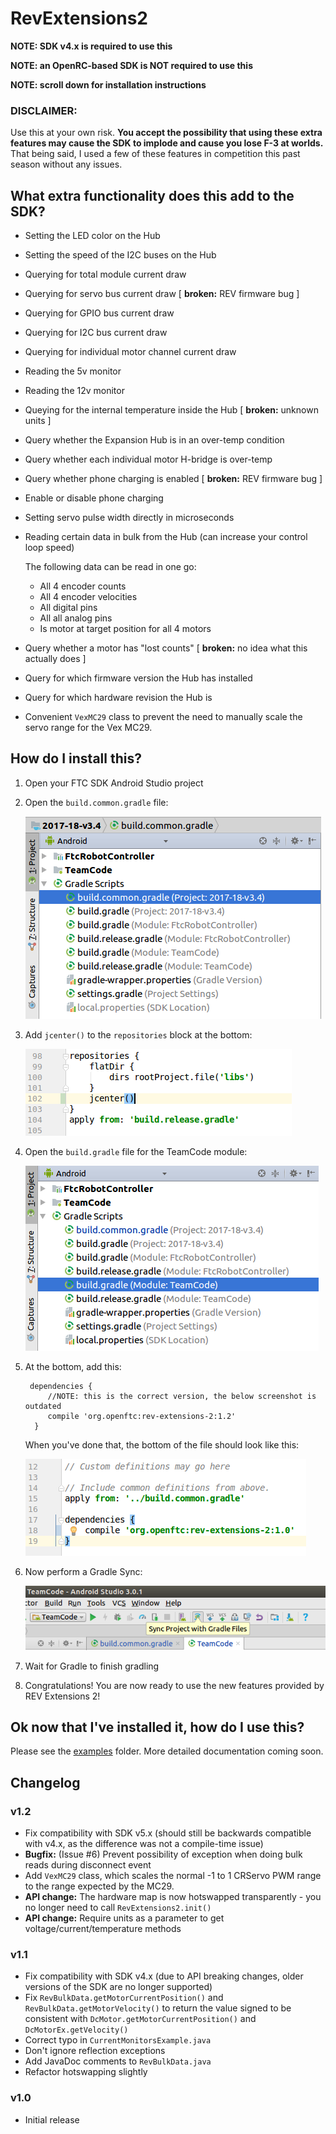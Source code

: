 # RevExtensions2

**NOTE: SDK v4.x is required to use this**

**NOTE: an OpenRC-based SDK is NOT required to use this**

**NOTE: scroll down for installation instructions**

### DISCLAIMER:

Use this at your own risk. **You accept the possibility that using these extra features may cause the SDK to implode and cause you lose F-3 at worlds.**
That being said, I used a few of these features in competition this past season without any issues.

## What extra functionality does this add to the SDK?

 - Setting the LED color on the Hub
 - Setting the speed of the I2C buses on the Hub
 - Querying for total module current draw
 - Querying for servo bus current draw [ **broken:** REV firmware bug ]
 - Querying for GPIO bus current draw
 - Querying for I2C bus current draw
 - Querying for individual motor channel current draw
 - Reading the 5v monitor
 - Reading the 12v monitor
 - Queying for the internal temperature inside the Hub [ **broken:** unknown units ]
 - Query whether the Expansion Hub is in an over-temp condition
 - Query whether each individual motor H-bridge is over-temp
 - Query whether phone charging is enabled [ **broken:** REV firmware bug ]
 - Enable or disable phone charging
 - Setting servo pulse width directly in microseconds
 - Reading certain data in bulk from the Hub (can increase your control loop speed)
     
     The following data can be read in one go:

     - All 4 encoder counts
     - All 4 encoder velocities
     - All digital pins
     - All all analog pins
     - Is motor at target position for all 4 motors

 - Query whether a motor has "lost counts" [ **broken:** no idea what this actually does ]
 - Query for which firmware version the Hub has installed
 - Query for which hardware revision the Hub is
 - Convenient `VexMC29` class to prevent the need to manually scale the servo range for the Vex MC29.

## How do I install this?

1. Open your FTC SDK Android Studio project
2. Open the `build.common.gradle` file:

    ![img-her](doc/images/build-common-gradle.png)

3. Add `jcenter()` to the `repositories` block at the bottom:

    ![img-her](doc/images/jcenter.png)

4. Open the `build.gradle` file for the TeamCode module:

    ![img-her](doc/images/teamcode-gradle.png)

5. At the bottom, add this:

        dependencies {
            //NOTE: this is the correct version, the below screenshot is outdated
            compile 'org.openftc:rev-extensions-2:1.2'
         }

    When you've done that, the bottom of the file should look like this:

    ![img-her](doc/images/gradledepend.png)

6. Now perform a Gradle Sync:

    ![img-her](doc/images/gradle-sync.png)

7. Wait for Gradle to finish gradling

8. Congratulations! You are now ready to use the new features provided by REV Extensions 2!


## Ok now that I've installed it, how do I use this?

Please see the [examples](examples/src/main/java/org/openftc/revextensions2/examples) folder. More detailed documentation coming soon.

## Changelog

### v1.2

 - Fix compatibility with SDK v5.x (should still be backwards compatible with v4.x, as the difference was not a compile-time issue)
 - **Bugfix:** (Issue #6) Prevent possibility of exception when doing bulk reads during disconnect event
 - Add `VexMC29` class, which scales the normal -1 to 1 CRServo PWM range to the range expected by the MC29.
 - **API change:** The hardware map is now hotswapped transparently - you no longer need to call `RevExtensions2.init()`
 - **API change:** Require units as a parameter to get voltage/current/temperature methods

### v1.1

 - Fix compatibility with SDK v4.x (due to API breaking changes, older versions of the SDK are no longer supported)
 - Fix `RevBulkData.getMotorCurrentPosition()` and `RevBulkData.getMotorVelocity()` to return the value signed to be consistent with `DcMotor.getMotorCurrentPosition()` and `DcMotorEx.getVelocity()`
 - Correct typo in `CurrentMonitorsExample.java`
 - Don't ignore reflection exceptions
 - Add JavaDoc comments to `RevBulkData.java`
 - Refactor hotswapping slightly

### v1.0

 - Initial release
